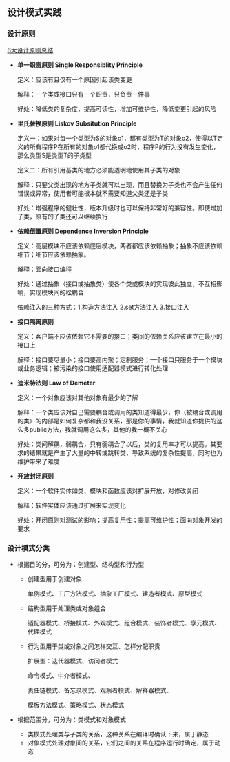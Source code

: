 ## 设计模式实践
### 设计原则

[6大设计原则总结](https://www.cnblogs.com/DI-DIAO/p/8613357.html)

- **单一职责原则 Single Responsiblity Principle**

  定义：应该有且仅有一个原因引起该类变更

  解释：一个类或接口只有一个职责，只负责一件事

  好处：降低类的复杂度，提高可读性，增加可维护性，降低变更引起的风险

- **里氏替换原则 Liskov Subsitution Principle**

  定义一：如果对每一个类型为S的对象o1，都有类型为T的对象o2，使得以T定义的所有程序P在所有的对象o1都代换成o2时，程序P的行为没有发生变化，那么类型S是类型T的子类型

  定义二：所有引用基类的地方必须能透明地使用其子类的对象
  
  解释：只要父类出现的地方子类就可以出现，而且替换为子类也不会产生任何错误或异常，使用者可能根本就不需要知道父类还是子类
  
  好处：增强程序的健壮性，版本升级时也可以保持非常好的兼容性。即使增加子类，原有的子类还可以继续执行
  
- **依赖倒置原则 Dependence Inversion Principle**

  定义：高层模块不应该依赖底层模块，两者都应该依赖抽象；抽象不应该依赖细节；细节应该依赖抽象。

  解释：面向接口编程

  好处：通过抽象（接口或抽象类）使各个类或模块的实现彼此独立，不互相影响，实现模块间的松耦合

  依赖注入的三种方式：1.构造方法注入 2.set方法注入 3.接口注入

- **接口隔离原则**

  定义：客户端不应该依赖它不需要的接口；类间的依赖关系应该建立在最小的接口上

  解释：接口要尽量小；接口要高内聚；定制服务；一个接口只服务于一个模块或业务逻辑；被污染的接口使用适配器模式进行转化处理

- **迪米特法则 Law of Demeter**

  定义：一个对象应该对其他对象有最少的了解

  解释：一个类应该对自己需要耦合或调用的类知道得最少，你（被耦合或调用的类）的内部是如何复杂都和我没关系，那是你的事情，我就知道你提供的这么多public方法，我就调用这么多，其他的我一概不关心

  好处：类间解耦，弱耦合，只有弱耦合了以后，类的复用率才可以提高。其要求的结果就是产生了大量的中转或跳转类，导致系统的复杂性提高，同时也为维护带来了难度

- **开放封闭原则**

  定义：一个软件实体如类、模块和函数应该对扩展开放，对修改关闭

  解释：软件实体应该通过扩展来实现变化

  好处：开闭原则对测试的影响；提高复用性；提高可维护性；面向对象开发的要求

### 设计模式分类

- 根据目的分，可分为：创建型、结构型和行为型

  - 创建型用于创建对象

    单例模式、工厂方法模式、抽象工厂模式、建造者模式、原型模式

  - 结构型用于处理类或对象组合

    适配器模式、桥接模式、外观模式、组合模式、装饰者模式、享元模式、代理模式

  - 行为型用于类或对象之间怎样交互、怎样分配职责

    扩展型：迭代器模式、访问者模式

    命令模式、中介者模式、

    责任链模式、备忘录模式、观察者模式、解释器模式、

    模板方法模式、策略模式、状态模式

- 根据范围分，可分为：类模式和对象模式

  - 类模式处理类与子类的关系，这种关系在编译时确认下来，属于静态
  - 对象模式处理对象间的关系，它们之间的关系在程序运行时确定，属于动态


